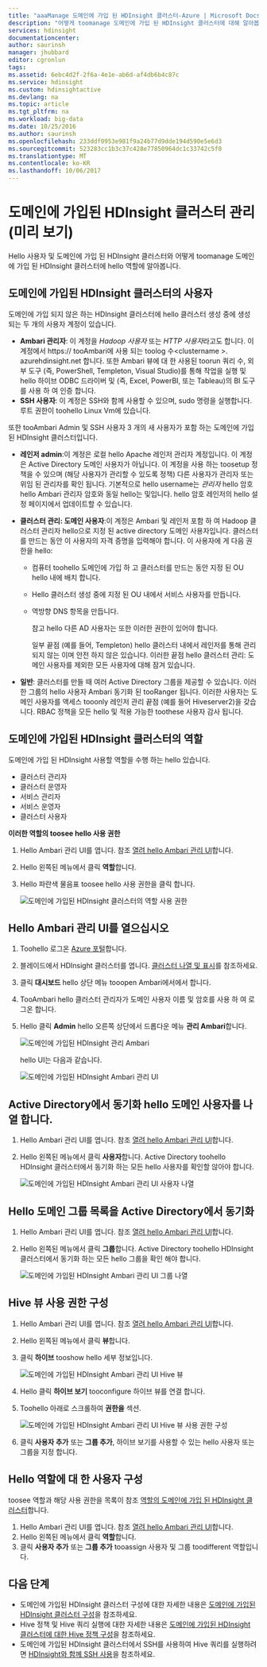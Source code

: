 ```yaml
---
title: "aaaManage 도메인에 가입 된 HDInsight 클러스터-Azure | Microsoft Docs"
description: "어떻게 toomanage 도메인에 가입 된 HDInsight 클러스터에 대해 알아봅니다"
services: hdinsight
documentationcenter: 
author: saurinsh
manager: jhubbard
editor: cgronlun
tags: 
ms.assetid: 6ebc4d2f-2f6a-4e1e-ab6d-af4db6b4c87c
ms.service: hdinsight
ms.custom: hdinsightactive
ms.devlang: na
ms.topic: article
ms.tgt_pltfrm: na
ms.workload: big-data
ms.date: 10/25/2016
ms.author: saurinsh
ms.openlocfilehash: 233ddf0953e981f9a24b77d9dde194d590e5e6d3
ms.sourcegitcommit: 523283cc1b3c37c428e77850964dc1c33742c5f0
ms.translationtype: MT
ms.contentlocale: ko-KR
ms.lasthandoff: 10/06/2017
---
```

# <a name="manage-domain-joined-hdinsight-clusters-preview"></a>도메인에 가입된 HDInsight 클러스터 관리(미리 보기)
Hello 사용자 및 도메인에 가입 된 HDInsight 클러스터와 어떻게 toomanage 도메인에 가입 된 HDInsight 클러스터에 hello 역할에 알아봅니다.

## <a name="users-of-domain-joined-hdinsight-clusters"></a>도메인에 가입된 HDInsight 클러스터의 사용자
도메인에 가입 되지 않은 하는 HDInsight 클러스터에 hello 클러스터 생성 중에 생성 되는 두 개의 사용자 계정이 있습니다.

* **Ambari 관리자**: 이 계정을 *Hadoop 사용자* 또는 *HTTP 사용자*라고도 합니다. 이 계정에서 https:// tooAmbari에 사용 되는 toolog 수&lt;clustername >. azurehdinsight.net 합니다. 또한 Ambari 뷰에 대 한 사용된 toorun 쿼리 수, 외부 도구 (즉, PowerShell, Templeton, Visual Studio)를 통해 작업을 실행 및 hello 하이브 ODBC 드라이버 및 (즉, Excel, PowerBI, 또는 Tableau)의 BI 도구를 사용 하 여 인증 합니다.
* **SSH 사용자**: 이 계정은 SSH와 함께 사용할 수 있으며, sudo 명령을 실행합니다. 루트 권한이 toohello Linux Vm에 있습니다.

또한 tooAmbari Admin 및 SSH 사용자 3 개의 새 사용자가 포함 하는 도메인에 가입 된 HDInsight 클러스터입니다.

* **레인저 admin**:이 계정은 로컬 hello Apache 레인저 관리자 계정입니다. 이 계정은 Active Directory 도메인 사용자가 아닙니다. 이 계정을 사용 하는 toosetup 정책을 수 있으며 (해당 사용자가 관리할 수 있도록 정책) 다른 사용자가 관리자 또는 위임 된 관리자를 확인 됩니다. 기본적으로 hello username는 *관리자* hello 암호 hello Ambari 관리자 암호와 동일 hello는 및입니다. hello 암호 레인저의 hello 설정 페이지에서 업데이트할 수 있습니다.
* **클러스터 관리: 도메인 사용자**:이 계정은 Ambari 및 레인저 포함 하 여 Hadoop 클러스터 관리자 hello으로 지정 된 active directory 도메인 사용자입니다. 클러스터를 만드는 동안 이 사용자의 자격 증명을 입력해야 합니다. 이 사용자에 게 다음 권한을 hello:

  * 컴퓨터 toohello 도메인에 가입 하 고 클러스터를 만드는 동안 지정 된 OU hello 내에 배치 합니다.
  * Hello 클러스터 생성 중에 지정 된 OU 내에서 서비스 사용자를 만듭니다.
  * 역방향 DNS 항목을 만듭니다.

    참고 hello 다른 AD 사용자는 또한 이러한 권한이 있어야 합니다.

    일부 끝점 (예를 들어, Templeton) hello 클러스터 내에서 레인저를 통해 관리 되지 않는 이며 안전 하지 않은 있습니다. 이러한 끝점 hello 클러스터 관리: 도메인 사용자를 제외한 모든 사용자에 대해 잠겨 있습니다.
* **일반**: 클러스터를 만들 때 여러 Active Directory 그룹을 제공할 수 있습니다. 이러한 그룹의 hello 사용자 Ambari 동기화 된 tooRanger 됩니다. 이러한 사용자는 도메인 사용자를 액세스 tooonly 레인저 관리 끝점 (예를 들어 Hiveserver2)을 갖습니다. RBAC 정책을 모든 hello 및 적용 가능한 toothese 사용자 감사 됩니다.

## <a name="roles-of-domain-joined-hdinsight-clusters"></a>도메인에 가입된 HDInsight 클러스터의 역할
도메인에 가입 된 HDInsight 사용할 역할을 수행 하는 hello 있습니다.

* 클러스터 관리자
* 클러스터 운영자
* 서비스 관리자
* 서비스 운영자
* 클러스터 사용자

**이러한 역할의 toosee hello 사용 권한**

1. Hello Ambari 관리 UI를 엽니다.  참조 [열려 hello Ambari 관리 UI](#open-the-ambari-management-ui)합니다.
2. Hello 왼쪽된 메뉴에서 클릭 **역할**합니다.
3. Hello 파란색 물음표 toosee hello 사용 권한을 클릭 합니다.

    ![도메인에 가입된 HDInsight 클러스터의 역할 사용 권한](./media/hdinsight-domain-joined-manage/hdinsight-domain-joined-roles-permissions.png)

## <a name="open-hello-ambari-management-ui"></a>Hello Ambari 관리 UI를 열으십시오
1. Toohello 로그온 [Azure 포털](https://portal.azure.com)합니다.
2. 블레이드에서 HDInsight 클러스터를 엽니다. [클러스터 나열 및 표시](hdinsight-administer-use-management-portal.md#list-and-show-clusters)를 참조하세요.
3. 클릭 **대시보드** hello 상단 메뉴 tooopen Ambari에서에서 합니다.
4. TooAmbari hello 클러스터 관리자가 도메인 사용자 이름 및 암호를 사용 하 여 로그온 합니다.
5. Hello 클릭 **Admin** hello 오른쪽 상단에서 드롭다운 메뉴 **관리 Ambari**합니다.

    ![도메인에 가입된 HDInsight 관리 Ambari](./media/hdinsight-domain-joined-manage/hdinsight-domain-joined-manage-ambari.png)

    hello UI는 다음과 같습니다.

    ![도메인에 가입된 HDInsight Ambari 관리 UI](./media/hdinsight-domain-joined-manage/hdinsight-domain-joined-ambari-management-ui.png)

## <a name="list-hello-domain-users-synchronized-from-your-active-directory"></a>Active Directory에서 동기화 hello 도메인 사용자를 나열 합니다.
1. Hello Ambari 관리 UI를 엽니다.  참조 [열려 hello Ambari 관리 UI](#open-the-ambari-management-ui)합니다.
2. Hello 왼쪽된 메뉴에서 클릭 **사용자**합니다. Active Directory toohello HDInsight 클러스터에서 동기화 하는 모든 hello 사용자를 확인할 않아야 합니다.

    ![도메인에 가입된 HDInsight Ambari 관리 UI 사용자 나열](./media/hdinsight-domain-joined-manage/hdinsight-domain-joined-ambari-management-ui-users.png)

## <a name="list-hello-domain-groups-synchronized-from-your-active-directory"></a>Hello 도메인 그룹 목록을 Active Directory에서 동기화
1. Hello Ambari 관리 UI를 엽니다.  참조 [열려 hello Ambari 관리 UI](#open-the-ambari-management-ui)합니다.
2. Hello 왼쪽된 메뉴에서 클릭 **그룹**합니다. Active Directory toohello HDInsight 클러스터에서 동기화 하는 모든 hello 그룹을 확인 해야 합니다.

    ![도메인에 가입된 HDInsight Ambari 관리 UI 그룹 나열](./media/hdinsight-domain-joined-manage/hdinsight-domain-joined-ambari-management-ui-groups.png)

## <a name="configure-hive-views-permissions"></a>Hive 뷰 사용 권한 구성
1. Hello Ambari 관리 UI를 엽니다.  참조 [열려 hello Ambari 관리 UI](#open-the-ambari-management-ui)합니다.
2. Hello 왼쪽된 메뉴에서 클릭 **뷰**합니다.
3. 클릭 **하이브** tooshow hello 세부 정보입니다.

    ![도메인에 가입된 HDInsight Ambari 관리 UI Hive 뷰](./media/hdinsight-domain-joined-manage/hdinsight-domain-joined-ambari-management-ui-hive-views.png)
4. Hello 클릭 **하이브 보기** tooconfigure 하이브 뷰를 연결 합니다.
5. Toohello 아래로 스크롤하여 **권한을** 섹션.

    ![도메인에 가입된 HDInsight Ambari 관리 UI Hive 뷰 사용 권한 구성](./media/hdinsight-domain-joined-manage/hdinsight-domain-joined-ambari-management-ui-hive-views-permissions.png)
6. 클릭 **사용자 추가** 또는 **그룹 추가**, 하이브 보기를 사용할 수 있는 hello 사용자 또는 그룹을 지정 합니다.

## <a name="configure-users-for-hello-roles"></a>Hello 역할에 대 한 사용자 구성
 toosee 역할과 해당 사용 권한을 목록이 참조 [역할의 도메인에 가입 된 HDInsight 클러스터](#roles-of-domain---joined-hdinsight-clusters)합니다.

1. Hello Ambari 관리 UI를 엽니다.  참조 [열려 hello Ambari 관리 UI](#open-the-ambari-management-ui)합니다.
2. Hello 왼쪽된 메뉴에서 클릭 **역할**합니다.
3. 클릭 **사용자 추가** 또는 **그룹 추가** tooassign 사용자 및 그룹 toodifferent 역할입니다.

## <a name="next-steps"></a>다음 단계
* 도메인에 가입된 HDInsight 클러스터 구성에 대한 자세한 내용은 [도메인에 가입된 HDInsight 클러스터 구성](hdinsight-domain-joined-configure.md)을 참조하세요.
* Hive 정책 및 Hive 쿼리 실행에 대한 자세한 내용은 [도메인에 가입된 HDInsight 클러스터에 대한 Hive 정책 구성](hdinsight-domain-joined-run-hive.md)을 참조하세요.
* 도메인에 가입된 HDInsight 클러스터에서 SSH를 사용하여 Hive 쿼리를 실행하려면 [HDInsight와 함께 SSH 사용](hdinsight-hadoop-linux-use-ssh-unix.md#domainjoined)을 참조하세요.
